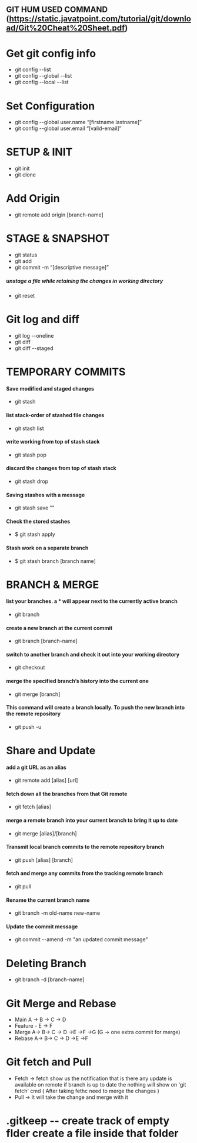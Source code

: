 ## GIT HUM USED COMMAND (https://static.javatpoint.com/tutorial/git/download/Git%20Cheat%20Sheet.pdf)

# Get git config info

 - git config --list
 - git config --global --list
 - git config --local --list

 # Set Configuration 
 - git config --global user.name “[firstname lastname]”
 - git config --global user.email “[valid-email]”

# SETUP & INIT
- git init
- git clone

# Add Origin
- git remote add origin [branch-name]

# STAGE & SNAPSHOT
- git status
- git add
- git commit -m “[descriptive message]”
##### unstage a file while retaining the changes in working directory
- git reset 

# Git log and diff

- git log --oneline
- git diff
- git diff --staged


# TEMPORARY COMMITS
####  Save modified and staged changes
- git stash 
####  list stack-order of stashed file changes
- git stash list
####  write working from top of stash stack
- git stash pop
####  discard the changes from top of stash stack
- git stash drop
#### Saving stashes with a message
- git stash save "<Stashing Message>"
#### Check the stored stashes
- $ git stash apply
#### Stash work on a separate branch
- $ git stash branch [branch name]

# BRANCH & MERGE
####  list your branches. a * will appear next to the currently active branch
- git branch
####  create a new branch at the current commit
- git branch [branch-name]
####  switch to another branch and check it out into your working directory
- git checkout
####  merge the specified branch’s history into the current one
- git merge [branch]
#### This command will create a branch locally. To push the new branch into the remote repository
- git push -u <remote> <branch-name>

# Share and Update 
#### add a git URL as an alias
- git remote add [alias] [url]
#### fetch down all the branches from that Git remote
- git fetch [alias]
#### merge a remote branch into your current branch to bring it up to date
- git merge [alias]/[branch]
#### Transmit local branch commits to the remote repository branch
- git push [alias] [branch]
#### fetch and merge any commits from the tracking remote branch
- git pull
#### Rename the current branch name 
- git branch -m old-name new-name
#### Update the commit message
- git commit --amend -m "an updated commit message"

# Deleting Branch
- git branch -d [branch-name]

# Git Merge and Rebase
- Main A -> B -> C -> D
- Feature -  E -> F
- Merge A-> B-> C -> D ->E ->F ->G (G -> one extra commit for merge)
- Rebase  A-> B-> C -> D ->E ->F

# Git fetch and Pull
- Fetch -> fetch show us the notification that is there any update is available on remote if branch is up to date the nothing will show on 'git fetch' cmd ( After taking fethc need to merge the changes )
- Pull -> It will take the change and merge with it

# .gitkeep -- create track of empty flder create a file  inside that folder
